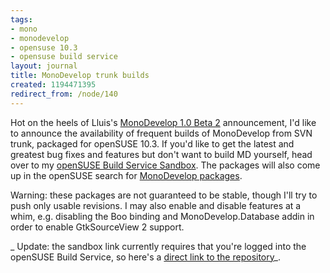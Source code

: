 ```yaml
---
tags:
- mono
- monodevelop
- opensuse 10.3
- opensuse build service
layout: journal
title: MonoDevelop trunk builds
created: 1194471395
redirect_from: /node/140
---
```

Hot on the heels of Lluis's <a href="http://foodformonkeys.blogspot.com/2007/11/monodevelop-beta-2.html">MonoDevelop 1.0 Beta 2</a> announcement, I'd like to announce the availability of frequent builds of MonoDevelop from SVN trunk, packaged for openSUSE 10.3. If you'd like to get the latest and greatest bug fixes and features but don't want to build MD yourself, head over to my <a href="https://build.opensuse.org/project/show?project=home%3AMJHutchinson">openSUSE Build Service Sandbox</a>. The packages will also come up in the openSUSE search for <a href="http://software.opensuse.org/search?p=1&q=monodevelop&baseproject=openSUSE%3A10.3"> MonoDevelop packages</a>.

Warning: these packages are not guaranteed to be stable, though I'll try to push only usable revisions. I may also enable and disable features at a whim, e.g. disabling the Boo binding and MonoDevelop.Database addin in order to enable GtkSourceView 2 support.

_ Update: the sandbox link currently requires that you're logged into the openSUSE Build Service, so here's a <a href="http://download.opensuse.org/repositories/home:/MJHutchinson/openSUSE_10.3/">direct link to the repository</a>_.<!--break-->
